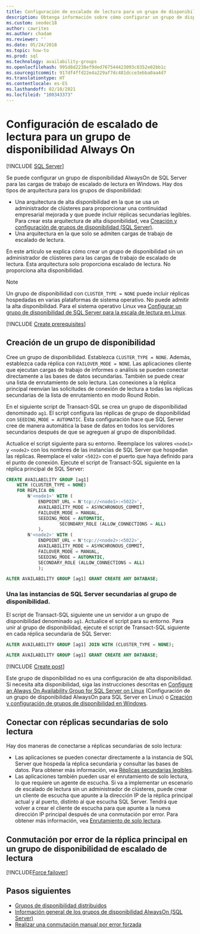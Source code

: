 ```yaml
---
title: Configuración de escalado de lectura para un grupo de disponibilidad
description: Obtenga información sobre cómo configurar un grupo de disponibilidad Always On de SQL Server para las cargas de trabajo de escalado de lectura en Windows.
ms.custom: seodec18
author: cawrites
ms.author: chadam
ms.reviewer: ''
ms.date: 05/24/2018
ms.topic: how-to
ms.prod: sql
ms.technology: availability-groups
ms.openlocfilehash: 995d8d2238ef9ded767544423093c8352e02bb1c
ms.sourcegitcommit: 917df4ffd22e4a229af7dc481dcce3ebba0aa4d7
ms.translationtype: HT
ms.contentlocale: es-ES
ms.lasthandoff: 02/10/2021
ms.locfileid: "100343373"
---
```

# <a name="configure-read-scale-for-an-always-on-availability-group"></a>Configuración de escalado de lectura para un grupo de disponibilidad Always On

[!INCLUDE [SQL Server](../../../includes/applies-to-version/sqlserver.md)]

Se puede configurar un grupo de disponibilidad AlwaysOn de SQL Server para las cargas de trabajo de escalado de lectura en Windows. Hay dos tipos de arquitectura para los grupos de disponibilidad:
* Una arquitectura de alta disponibilidad en la que se usa un administrador de clústeres para proporcionar una continuidad empresarial mejorada y que puede incluir réplicas secundarias legibles. Para crear esta arquitectura de alta disponibilidad, vea [Creación y configuración de grupos de disponibilidad (SQL Server)](creation-and-configuration-of-availability-groups-sql-server.md). 
* Una arquitectura en la que solo se admiten cargas de trabajo de escalado de lectura. 

En este artículo se explica cómo crear un grupo de disponibilidad sin un administrador de clústeres para las cargas de trabajo de escalado de lectura. Esta arquitectura solo proporciona escalado de lectura. No proporciona alta disponibilidad.

>[!NOTE]
>Un grupo de disponibilidad con `CLUSTER_TYPE = NONE` puede incluir réplicas hospedadas en varias plataformas de sistema operativo. No puede admitir la alta disponibilidad. Para el sistema operativo Linux vea [Configurar un grupo de disponibilidad de SQL Server para la escala de lectura en Linux](../../../linux/sql-server-linux-availability-group-configure-rs.md).

[!INCLUDE [Create prerequisites](../../../includes/ss-availability-group-rs-prereq.md)]

## <a name="create-an-availability-group"></a>Creación de un grupo de disponibilidad

Cree un grupo de disponibilidad. Establezca `CLUSTER_TYPE = NONE`. Además, establezca cada réplica con `FAILOVER_MODE = NONE`. Las aplicaciones cliente que ejecutan cargas de trabajo de informes o análisis se pueden conectar directamente a las bases de datos secundarias. También se puede crear una lista de enrutamiento de solo lectura. Las conexiones a la réplica principal reenvían las solicitudes de conexión de lectura a todas las réplicas secundarias de la lista de enrutamiento en modo Round Robin.

En el siguiente script de Transact-SQL se crea un grupo de disponibilidad denominado `ag1`. El script configura las réplicas de grupo de disponibilidad con `SEEDING_MODE = AUTOMATIC`. Esta configuración hace que SQL Server cree de manera automática la base de datos en todos los servidores secundarios después de que se agreguen al grupo de disponibilidad. 

Actualice el script siguiente para su entorno. Reemplace los valores `<node1>` y `<node2>` con los nombres de las instancias de SQL Server que hospedan las réplicas. Reemplace el valor `<5022>` con el puerto que haya definido para el punto de conexión. Ejecute el script de Transact-SQL siguiente en la réplica principal de SQL Server:

```sql
CREATE AVAILABILITY GROUP [ag1]
    WITH (CLUSTER_TYPE = NONE)
    FOR REPLICA ON
        N'<node1>' WITH (
            ENDPOINT_URL = N'tcp://<node1>:<5022>',
            AVAILABILITY_MODE = ASYNCHRONOUS_COMMIT,
            FAILOVER_MODE = MANUAL,
            SEEDING_MODE = AUTOMATIC,
                    SECONDARY_ROLE (ALLOW_CONNECTIONS = ALL)
            ),
        N'<node2>' WITH (
            ENDPOINT_URL = N'tcp://<node2>:<5022>',
            AVAILABILITY_MODE = ASYNCHRONOUS_COMMIT,
            FAILOVER_MODE = MANUAL,
            SEEDING_MODE = AUTOMATIC,
            SECONDARY_ROLE (ALLOW_CONNECTIONS = ALL)
            );

ALTER AVAILABILITY GROUP [ag1] GRANT CREATE ANY DATABASE;
```

### <a name="join-secondary-sql-server-instances-to-the-availability-group"></a>Una las instancias de SQL Server secundarias al grupo de disponibilidad.

El script de Transact-SQL siguiente une un servidor a un grupo de disponibilidad denominado `ag1`. Actualice el script para su entorno. Para unir al grupo de disponibilidad, ejecute el script de Transact-SQL siguiente en cada réplica secundaria de SQL Server:

```sql
ALTER AVAILABILITY GROUP [ag1] JOIN WITH (CLUSTER_TYPE = NONE);

ALTER AVAILABILITY GROUP [ag1] GRANT CREATE ANY DATABASE;
```

[!INCLUDE [Create post](../../../includes/ss-availability-group-rs-postactivity.md)]

Este grupo de disponibilidad no es una configuración de alta disponibilidad. Si necesita alta disponibilidad, siga las instrucciones descritas en [Configure an Always On Availability Group for SQL Server on Linux](../../../linux/sql-server-linux-availability-group-configure-ha.md) (Configuración de un grupo de disponibilidad AlwaysOn para SQL Server en Linux) o [Creación y configuración de grupos de disponibilidad en Windows](creation-and-configuration-of-availability-groups-sql-server.md).

## <a name="connect-to-read-only-secondary-replicas"></a>Conectar con réplicas secundarias de solo lectura

Hay dos maneras de conectarse a réplicas secundarias de solo lectura:
* Las aplicaciones se pueden conectar directamente a la instancia de SQL Server que hospeda la réplica secundaria y consultar las bases de datos. Para obtener más información, vea [Réplicas secundarias legibles](active-secondaries-readable-secondary-replicas-always-on-availability-groups.md).
* Las aplicaciones también pueden usar el enrutamiento de solo lectura, lo que requiere un agente de escucha. Si va a implementar un escenario de escalado de lectura sin un administrador de clústeres, puede crear un cliente de escucha que apunte a la dirección IP de la réplica principal actual y al puerto, distinto al que escucha SQL Server. Tendrá que volver a crear el cliente de escucha para que apunte a la nueva dirección IP principal después de una conmutación por error. Para obtener más información, vea [Enrutamiento de solo lectura](listeners-client-connectivity-application-failover.md#ConnectToSecondary).

## <a name="fail-over-the-primary-replica-on-a-read-scale-availability-group"></a>Conmutación por error de la réplica principal en un grupo de disponibilidad de escalado de lectura

[!INCLUDE[Force failover](../../../includes/ss-force-failover-read-scale-out.md)]

## <a name="next-steps"></a>Pasos siguientes

* [Grupos de disponibilidad distribuidos](./distributed-availability-groups.md)
* [Información general de los grupos de disponibilidad AlwaysOn (SQL Server)](overview-of-always-on-availability-groups-sql-server.md)
* [Realizar una conmutación manual por error forzada](perform-a-forced-manual-failover-of-an-availability-group-sql-server.md)